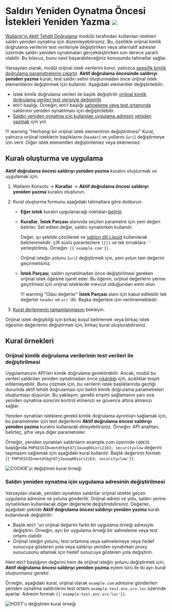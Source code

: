 # Saldırı Yeniden Oynatma Öncesi İstekleri Yeniden Yazma <a href="../../../about-wallarm/subscription-plans/#subscription-plans"><img src="../../../images/api-security-tag.svg" style="border: none;"></a>

[Wallarm'ın Aktif Tehdit Doğrulama](overview.md) modülü tarafından kullanılan istekleri saldırı yeniden oynatma için düzenleyebilirsiniz. Bu, özellikle orijinal kimlik doğrulama verilerini test verileriyle değiştirirken veya alternatif adresler üzerinde saldırı yeniden oynatmaları gerçekleştirirken son derece yararlı olabilir. Bu kılavuz, bunu nasıl başarabileceğiniz konusunda talimatlar sağlar.

Varsayılan olarak, modül orijinal istek verilerini korur, yalnızca [spesifik kimlik doğrulama parametrelerini çıkartır](overview.md#test-request-security). **Aktif doğrulama öncesinde saldırıyı yeniden yazma** kuralı, test saldırı setini oluşturmadan önce orijinal istek elementlerini değiştirmek için kullanılır. Aşağıdaki elementler değiştirilebilir:

* İstek kimlik doğrulama verileri ile başlık değiştirilir [orijinal kimlik doğrulama verileri test verisiyle değiştirilir](#replacing-original-authentication-data-with-test-data).
* `HOST` başlığı. Örneğin, `HOST` başlığı [sahneleme veya test ortamında](#modifying-the-application-address-for-attack-replaying) saldırının yeniden oynatılması için değiştirilebilir.
* [Saldırı yeniden oynatma için kullanılan uygulama adresini yeniden yazmak](#modifying-the-application-address-for-attack-replaying) için yol.

!!! warning "Herhangi bir orijinal istek elementinin değiştirilmesi"
    Kural, yalnızca orijinal isteklerin başlıklarını (`header`) ve yollarını (`uri`) değiştirmeye izin verir. Diğer istek elementleri değiştirilemez veya eklenemez.

## Kuralı oluşturma ve uygulama

**Aktif doğrulama öncesi saldırıyı yeniden yazma** kuralını oluşturmak ve uygulamak için:

1. Wallarm Konsolu → **Kurallar** → **Aktif doğrulama öncesi saldırıyı yeniden yazma** kuralını oluşturun.
1. Kural oluşturma formunu aşağıdaki talimatlara göre doldurun:

      * **Eğer istek** kuralın uygulanacağı noktaları [belirtir](../../user-guides/rules/add-rule.md#branch-description).
      * **Kurallar**, **İstek Parçası** alanında seçilen parametre için yeni değeri belirler. Set edilen değer, saldırı oynatılırken kullanılır.

        Değer, şu şekilde çözülerek ve [şablon dili Liquid](https://shopify.github.io/liquid/) kullanılarak belirlenmelidir: çift süslü parantezlere `{{}}` ve tek tırnaklara `''` yerleştirilmiş. Örneğin: `{{'example.com'}}`.

        Orijinal isteğin yolunu (`uri`) değiştirmek için, yeni yolun tam değerini geçirmelisiniz.

      * **İstek Parçası**, saldırı oynatılmadan önce değiştirilmesi gereken orijinal istek öğesine işaret eder. Bu öğenin, orijinal değerlerin yerine geçirilmesi için orijinal isteklerde mevcut olduğundan emin olun.

        !!! warning "Olası değerler"
            **İstek Parçası** alanı için kabul edilebilir tek değerler `header` ve `uri` 'dir. Başka değerlere izin verilmemektedir.

1. [Kural derlemenin tamamlanmasını](../../user-guides/rules/compiling.md) bekleyin.

Orijinal istek değişikliği için birkaç koşul belirlemek veya birkaç istek öğesinin değerlerini değiştirmek için, birkaç kural oluşturabilirsiniz.

## Kural örnekleri

### Orijinal kimlik doğrulama verilerinin test verileri ile değiştirilmesi

Uygulamanızın API'leri kimlik doğrulama gerektirebilir. Ancak, modül bu verileri saldırıları yeniden oynatmadan önce [çıkardığı](overview.md#test-request-security) için, açıklıklar tespit edilemeyebilir. Bunu çözmek için, bu verilerin istek başlıklarında geçtiği durumda aktif tehdit doğrulaması için belirli kimlik doğrulama parametreleri oluşturmayı düşünün. Bu yaklaşım, gerekli erişimi sağlamanın yanı sıra yeniden oynatma sürecini kontrol etmenizi ve güvence altına almanızı sağlar.

Yeniden oynatılan isteklere gerekli kimlik doğrulama ayrıntıları sağlamak için, bu parametreler için test değerlerini **Aktif doğrulama öncesi saldırıyı yeniden yazma** kuralını kullanarak ekleyebilirsiniz. Örneğin: API anahtarı, belirteç, şifre veya diğer parametreler.

Örneğin, yeniden oynatılan saldırıların example.com üzerinde `COOKIE` başlığında `PHPSESSID=mntdtbgt87j3auaq60iori2i63; security=low` değerini taşımasını sağlamak için aşağıdaki kural kullanılır. Başlık değerinin formatı {`{'PHPSESSID=mntdtbgt87j3auaq60iori2i63; security=low'}}`.

![COOKIE'yi değiştiren kural örneği](../../images/user-guides/rules/rewrite-request-example-cookie.png)

### Saldırı yeniden oynatma için uygulama adresinin değiştirilmesi

Varsayılan olarak, yeniden oynatılan saldırılar orijinal istekte geçen uygulama adresine ve yoluna gönderilir. Orijinal adresi ve yolu, saldırı yerine oynatılırken kullanılacak diğer değerlerle değiştirebilirsiniz. Değerler, aşağıdaki şekilde **Aktif doğrulama öncesi saldırıyı yeniden yazma** kuralı kullanılarak değiştirilir:

* Başlık `HOST` 'un orijinal değerini farklı bir uygulama örneği adresiyle değiştirin. Örneğin, ayrı bir uygulama örneği bir sahneleme veya test ortamı olabilir.
* Orijinal isteğin yolunu, test ortamına veya sahnelemeye veya hedef sunucuya gösteren yola veya saldırıyı yeniden oynatırken proxy sunucusunu atlamak için hedef sunucuya gösteren yola değiştirin.

Hem `HOST` başlığının değerini hem de orijinal isteğin yolunu değiştirmek için, **Aktif doğrulama öncesi saldırıyı yeniden yazma** eylem türü ile iki ayrı kural oluşturmanız gerekir.

Örneğin, aşağıdaki kural, orijinal olarak `example.com` adresine gönderilen yeniden oynatma saldırılarını test ortamı `example-test.env.srv.loc` üzerinde ayarlar. Adresin formatı `{{'example-test.env.srv.loc'}}`.

![HOST'u değiştiren kural örneği](../../images/user-guides/rules/rewrite-request-example-host.png)
